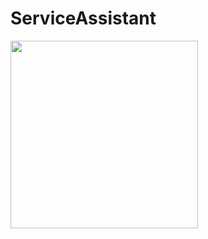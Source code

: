 # ServiceAssistant

<img width=300 src="https://user-images.githubusercontent.com/63188869/192118958-965333e6-8990-4208-b36d-8c55be4ac053.png">
